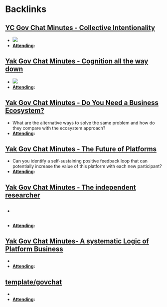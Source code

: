 
# Backlinks
## [YC Gov Chat Minutes - Collective Intentionality](<YC Gov Chat Minutes - Collective Intentionality.md>)
- ![](https://firebasestorage.googleapis.com/v0/b/firescript-577a2.appspot.com/o/imgs%2Fapp%2FArtOfGig%2FMO7erlf6e4.png?alt=media&token=ac06bf23-4494-43ef-a141-b33c5546e5fc)
- **[Attending](<Attending.md>):**

## [Yak Gov Chat Minutes - Cognition all the way down](<Yak Gov Chat Minutes - Cognition all the way down.md>)
- ![](https://firebasestorage.googleapis.com/v0/b/firescript-577a2.appspot.com/o/imgs%2Fapp%2FArtOfGig%2FzJ80Yv_q3W.jpeg?alt=media&token=ac7edb91-d362-4508-9043-100c5f5fdf5f)
- **[Attending](<Attending.md>):**

## [Yak Gov Chat Minutes - Do You Need a Business Ecosystem?](<Yak Gov Chat Minutes - Do You Need a Business Ecosystem?.md>)
- What are the alternative ways to solve the same problem and how do they compare with the ecosystem approach?
- **[Attending](<Attending.md>):**

## [Yak Gov Chat Minutes - The Future of Platforms](<Yak Gov Chat Minutes - The Future of Platforms.md>)
- Can you identify a self-sustaining positive feedback loop that can potentially increase the value of this platform with each new participant?
- **[Attending](<Attending.md>):**

## [Yak Gov Chat Minutes - The independent researcher](<Yak Gov Chat Minutes - The independent researcher.md>)
- ## 
- **[Attending](<Attending.md>):**

## [Yak Gov Chat Minutes- A systematic Logic of Platform Business](<Yak Gov Chat Minutes- A systematic Logic of Platform Business.md>)
- 
- **[Attending](<Attending.md>):**

## [template/govchat](<template/govchat.md>)
- 
- **[Attending](<Attending.md>):**

